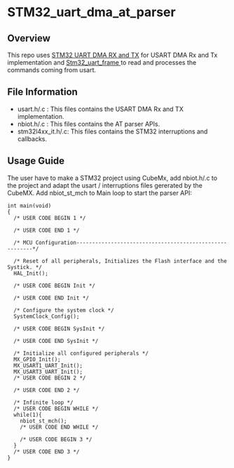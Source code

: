 # STM32_uart_dma_at_parser

## Overview
This repo uses [STM32 UART DMA RX and TX](https://github.com/MaJerle/stm32-usart-uart-dma-rx-tx) for USART DMA Rx and Tx implementation and [Stm32_uart_frame
](https://github.com/TienHuyIoT/stm32_uart_frame) to read and processes the commands coming from usart.

## File Information
* usart.h/.c : This files contains the USART DMA Rx and TX implementation.
* nbiot.h/.c : This files contains the AT parser APIs.
* stm32l4xx_it.h/.c: This files contains the STM32 interruptions and callbacks.

## Usage Guide
The user have to make a STM32 project using CubeMx, add nbiot.h/.c to the project and adapt the usart / interruptions files gererated by the CubeMX. 
Add nbiot_st_mch to Main loop to start the parser API:
```
int main(void)
{
  /* USER CODE BEGIN 1 */

  /* USER CODE END 1 */

  /* MCU Configuration--------------------------------------------------------*/

  /* Reset of all peripherals, Initializes the Flash interface and the Systick. */
  HAL_Init();

  /* USER CODE BEGIN Init */

  /* USER CODE END Init */

  /* Configure the system clock */
  SystemClock_Config();

  /* USER CODE BEGIN SysInit */

  /* USER CODE END SysInit */

  /* Initialize all configured peripherals */
  MX_GPIO_Init();
  MX_USART1_UART_Init();
  MX_USART3_UART_Init();
  /* USER CODE BEGIN 2 */

  /* USER CODE END 2 */

  /* Infinite loop */
  /* USER CODE BEGIN WHILE */
  while(1){
    nbiot_st_mch();
    /* USER CODE END WHILE */

    /* USER CODE BEGIN 3 */
  }
  /* USER CODE END 3 */
}
```
